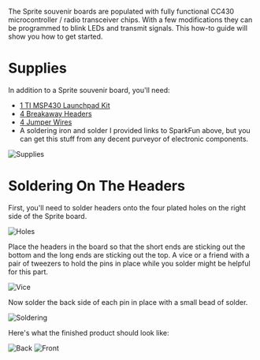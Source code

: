 The Sprite souvenir boards are populated with fully functional CC430 microcontroller / radio transceiver chips. With a few modifications they can be programmed to blink LEDs and transmit signals. This how-to guide will show you how to get started.

# Supplies
In addition to a Sprite souvenir board, you'll need:
* [1 TI MSP430 Launchpad Kit](https://www.sparkfun.com/products/10020)
* [4 Breakaway Headers](https://www.sparkfun.com/products/116)
* [4 Jumper Wires](https://www.sparkfun.com/products/9389)
* A soldering iron and solder
I provided links to SparkFun above, but you can get this stuff from any decent purveyor of electronic components.

![Supplies](https://dl.dropbox.com/u/19178351/GItHub%20Wiki%20Pictures/Souvenir_Supplies.jpg)

# Soldering On The Headers
First, you'll need to solder headers onto the four plated holes on the right side of the Sprite board.

![Holes](https://dl.dropbox.com/u/19178351/GItHub%20Wiki%20Pictures/Souvenir_Holes.jpg)

Place the headers in the board so that the short ends are sticking out the bottom and the long ends are sticking out the top. A vice or a friend with a pair of tweezers to hold the pins in place while you solder might be helpful for this part.

![Vice](https://dl.dropbox.com/u/19178351/GItHub%20Wiki%20Pictures/Souvenir_Vice.jpg)

Now solder the back side of each pin in place with a small bead of solder.

![Soldering](https://dl.dropbox.com/u/19178351/GItHub%20Wiki%20Pictures/Souvenir_Soldering.jpg)

Here's what the finished product should look like:

![Back](https://dl.dropbox.com/u/19178351/GItHub%20Wiki%20Pictures/Souvenir_Back.jpg)
![Front](https://dl.dropbox.com/u/19178351/GItHub%20Wiki%20Pictures/Souvenir_Front.jpg)

